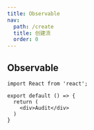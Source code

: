 ```yaml
---
title: Observable
nav:
  path: /create
  title: 创建流
  order: 0
---
```


## Observable

```tsx
import React from 'react';

export default () => {
  return (
    <div>Audit</div>
  )
}
```

